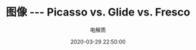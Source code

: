 ---
layout: post
title: 图像 --- Picasso vs. Glide vs. Fresco
description: 三个图像处理库的优势劣势
author: 电解质
date: 2020-03-29 22:50:00
share: true
comments: true
tag: 
- app-design/image
published : false
---